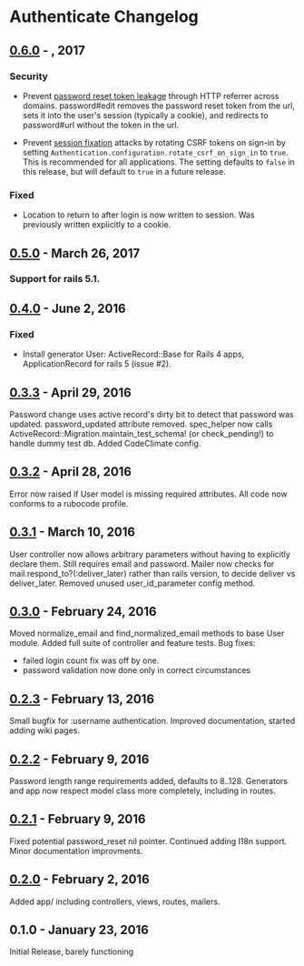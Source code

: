 # Authenticate Changelog


## [0.6.0] - , 2017

### Security
- Prevent [password reset token leakage] through HTTP referrer across domains. password#edit removes the password 
  reset token from the url, sets it into the user's session (typically a cookie), and redirects to password#url 
  without the token in the url.

- Prevent [session fixation] attacks by rotating CSRF tokens on sign-in by setting
  `Authentication.configuration.rotate_csrf_on_sign_in` to `true`. This is recommended for
  all applications. The setting defaults to `false` in this release, but will default to `true`
  in a future release.

### Fixed
- Location to return to after login is now written to session. Was previously
  written explicitly to a cookie.

[password reset token leakage]: https://security.stackexchange.com/questions/69074/how-to-implement-password-reset-functionality-without-becoming-susceptible-to-cr
[session fixation]: http://guides.rubyonrails.org/security.html#session-fixation
[0.6.0]: https://github.com/tomichj/authenticate/compare/v0.5.0...v0.6.0



## [0.5.0] - March 26, 2017

### Support for rails 5.1.

[0.5.0]: https://github.com/tomichj/authenticate/compare/v0.4.0...v0.5.0



## [0.4.0] - June 2, 2016

### Fixed
- Install generator User:  ActiveRecord::Base for Rails 4 apps, ApplicationRecord for rails 5 (issue #2).

[0.4.0]: https://github.com/tomichj/authenticate/compare/v0.3.3...v0.4.0



## [0.3.3] - April 29, 2016

Password change uses active record's dirty bit to detect that password was updated. 
password_updated attribute removed.
spec_helper now calls ActiveRecord::Migration.maintain_test_schema! (or check_pending!) to handle dummy test db.
Added CodeClimate config.

[0.3.3]: https://github.com/tomichj/authenticate/compare/v0.3.2...v0.3.3



## [0.3.2] - April 28, 2016

Error now raised if User model is missing required attributes.
All code now conforms to a rubocode profile.

[0.3.2]: https://github.com/tomichj/authenticate/compare/v0.3.1...v0.3.2



## [0.3.1] - March 10, 2016

User controller now allows arbitrary parameters without having to explicitly declare
them. Still requires email and password.
Mailer now checks for mail.respond_to?(:deliver_later) rather than rails version, 
to decide deliver vs deliver_later.
Removed unused user_id_parameter config method.

[0.3.1]: https://github.com/tomichj/authenticate/compare/v0.3.0...v0.3.1



## [0.3.0] - February 24, 2016

Moved normalize_email and find_normalized_email methods to base User module.
Added full suite of controller and feature tests.
Bug fixes: 
* failed login count fix was off by one.
* password validation now done only in correct circumstances

[0.3.0]: https://github.com/tomichj/authenticate/compare/v0.2.2...v0.3.0



## [0.2.3] - February 13, 2016

Small bugfix for :username authentication.
Improved documentation, started adding wiki pages.

[0.2.3]: https://github.com/tomichj/authenticate/compare/v0.2.2...v0.2.3



## [0.2.2] - February 9, 2016

Password length range requirements added, defaults to 8..128.
Generators and app now respect model class more completely, including in routes.

[0.2.2]: https://github.com/tomichj/authenticate/compare/v0.2.1...v0.2.2



## [0.2.1] - February 9, 2016

Fixed potential password_reset nil pointer.
Continued adding I18n support.
Minor documentation improvments.

[0.2.1]: https://github.com/tomichj/authenticate/compare/v0.2.0...v0.2.1



## [0.2.0] - February 2, 2016

Added app/ including controllers, views, routes, mailers.

[0.2.0]: https://github.com/tomichj/authenticate/compare/v0.1.0...v0.2.0



## 0.1.0 - January 23, 2016

Initial Release, barely functioning

